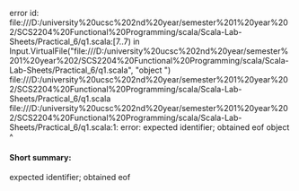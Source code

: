 error id: file:///D:/university%20ucsc%202nd%20year/semester%201%20year%202/SCS2204%20Functional%20Programming/scala/Scala-Lab-Sheets/Practical_6/q1.scala:[7..7) in Input.VirtualFile("file:///D:/university%20ucsc%202nd%20year/semester%201%20year%202/SCS2204%20Functional%20Programming/scala/Scala-Lab-Sheets/Practical_6/q1.scala", "object ")
file:///D:/university%20ucsc%202nd%20year/semester%201%20year%202/SCS2204%20Functional%20Programming/scala/Scala-Lab-Sheets/Practical_6/q1.scala
file:///D:/university%20ucsc%202nd%20year/semester%201%20year%202/SCS2204%20Functional%20Programming/scala/Scala-Lab-Sheets/Practical_6/q1.scala:1: error: expected identifier; obtained eof
object 
       ^
#### Short summary: 

expected identifier; obtained eof